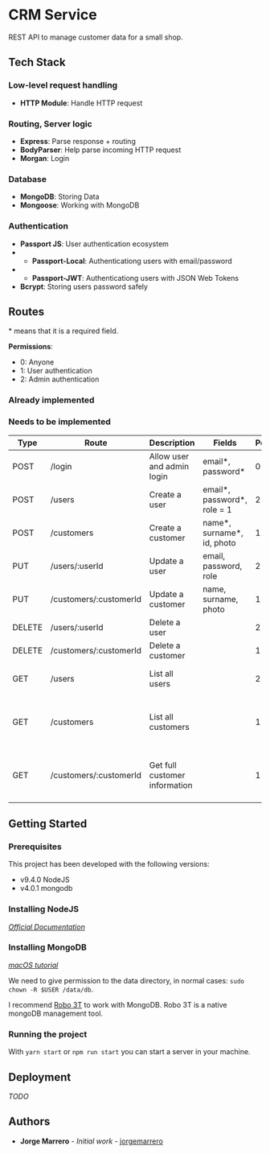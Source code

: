 # CRM Service

REST API to manage customer data for a small shop.

## Tech Stack

### Low-level request handling

- **HTTP Module**: Handle HTTP request

### Routing, Server logic

- **Express**: Parse response + routing
- **BodyParser**: Help parse incoming HTTP request
- **Morgan**: Login

### Database

- **MongoDB**: Storing Data
- **Mongoose**: Working with MongoDB

### Authentication

- **Passport JS**: User authentication ecosystem
- - **Passport-Local**: Authenticationg users with email/password
- - **Passport-JWT**: Authenticationg users with JSON Web Tokens
- **Bcrypt**: Storing users password safely

## Routes

\* means that it is a required field.

**Permissions**:

- 0: Anyone
- 1: User authentication
- 2: Admin authentication

### Already implemented

### Needs to be implemented

| Type   | Route                  | Description                   | Fields                      | Permissions | Return                                 |
| ------ | ---------------------- | ----------------------------- | --------------------------- | ----------- | -------------------------------------- |
| POST   | /login                 | Allow user and admin login    | email*, password*           | 0           | JWT Token                              |
| POST   | /users                 | Create a user                 | email*, password*, role = 1 | 2           |                                        |
| POST   | /customers             | Create a customer             | name*, surname*, id, photo  | 1           |                                        |
| PUT    | /users/:userId         | Update a user                 | email, password, role       | 2           |                                        |
| PUT    | /customers/:customerId | Update a customer             | name, surname, photo        | 1           |                                        |
| DELETE | /users/:userId         | Delete a user                 |                             | 2           |                                        |
| DELETE | /customers/:customerId | Delete a customer             |                             | 1           |                                        |
| GET    | /users                 | List all users                |                             | 2           | All users (email and id)               |
| GET    | /customers             | List all customers            |                             | 1           | All customers (name, surname and id)   |
| GET    | /customers/:customerId | Get full customer information |                             | 1           | Customer (name, surname, id and photo) |

## Getting Started

### Prerequisites

This project has been developed with the following versions:

- v9.4.0 NodeJS
- v4.0.1 mongodb

### Installing NodeJS

_[Official Documentation](https://nodejs.org/)_

### Installing MongoDB

_[macOS tutorial](https://docs.mongodb.com/manual/tutorial/install-mongodb-on-os-x)_

We need to give permission to the data directory, in normal cases: `sudo chown -R $USER /data/db`.

I recommend [Robo 3T](https://robomongo.org/) to work with MongoDB. Robo 3T is a native mongoDB management tool.

### Running the project

With `yarn start` or `npm run start` you can start a server in your machine.

## Deployment

_TODO_

## Authors

- **Jorge Marrero** - _Initial work_ - [jorgemarrero](https://github.com/jorgemarrero)
